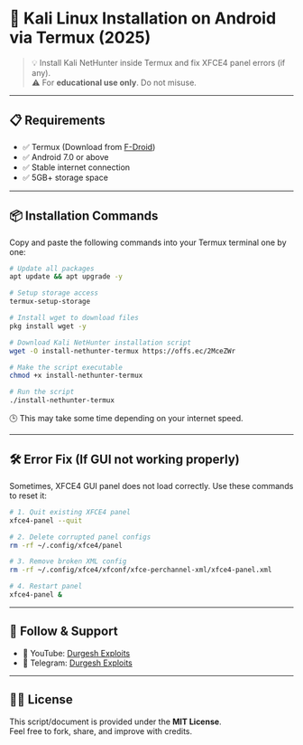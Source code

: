 # 🐧 Kali Linux Installation on Android via Termux (2025)

> 💡 Install Kali NetHunter inside Termux and fix XFCE4 panel errors (if any).  
> ⚠️ For **educational use only**. Do not misuse.

---

## 📋 Requirements

- ✅ Termux (Download from [F-Droid](https://f-droid.org))
- ✅ Android 7.0 or above
- ✅ Stable internet connection
- ✅ 5GB+ storage space

---

## 📦 Installation Commands

Copy and paste the following commands into your Termux terminal one by one:

```bash
# Update all packages
apt update && apt upgrade -y

# Setup storage access
termux-setup-storage

# Install wget to download files
pkg install wget -y

# Download Kali NetHunter installation script
wget -O install-nethunter-termux https://offs.ec/2MceZWr

# Make the script executable
chmod +x install-nethunter-termux

# Run the script
./install-nethunter-termux
```

🕒 This may take some time depending on your internet speed.

---

## 🛠️ Error Fix (If GUI not working properly)

Sometimes, XFCE4 GUI panel does not load correctly. Use these commands to reset it:

```bash
# 1. Quit existing XFCE4 panel
xfce4-panel --quit

# 2. Delete corrupted panel configs
rm -rf ~/.config/xfce4/panel

# 3. Remove broken XML config
rm -rf ~/.config/xfce4/xfconf/xfce-perchannel-xml/xfce4-panel.xml

# 4. Restart panel
xfce4-panel &
```

---

## 📱 Follow & Support

- 🔔 YouTube: [Durgesh Exploits](https://youtube.com/@DurgeshExploits)
- 💬 Telegram: [Durgesh Exploits](https://t.me/ExploitsAbout)

---

## 🧑‍💻 License

This script/document is provided under the **MIT License**.  
Feel free to fork, share, and improve with credits.
